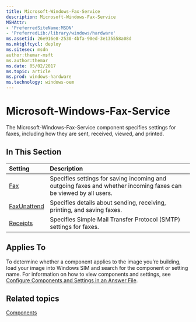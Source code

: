 ```yaml
---
title: Microsoft-Windows-Fax-Service
description: Microsoft-Windows-Fax-Service
MSHAttr:
- 'PreferredSiteName:MSDN'
- 'PreferredLib:/library/windows/hardware'
ms.assetid: 26e916e8-2530-4bfa-90ed-3e135558a08d
ms.mktglfcycl: deploy
ms.sitesec: msdn
author:themar-msft
ms.author:themar
ms.date: 05/02/2017
ms.topic: article
ms.prod: windows-hardware
ms.technology: windows-oem
---
```

# Microsoft-Windows-Fax-Service

The Microsoft-Windows-Fax-Service component specifies settings for faxes, including how they are sent, received, viewed, and printed.

## In This Section

| Setting                 | Description                                                                           |
|:------------------------|:--------------------------------------------------------------------------------------|
| [Fax](microsoft-windows-fax-service-fax.md) | Specifies settings for saving incoming and outgoing faxes and whether incoming faxes can be viewed by all users. |
| [FaxUnattend](microsoft-windows-fax-service-faxunattend.md) | Specifies details about sending, receiving, printing, and saving faxes. |
| [Receipts](microsoft-windows-fax-service-receipts.md) | Specifies Simple Mail Transfer Protocol (SMTP) settings for faxes. |

## Applies To

To determine whether a component applies to the image you’re building, load your image into Windows SIM and search for the component or setting name. For information on how to view components and settings, see [Configure Components and Settings in an Answer File](https://docs.microsoft.com/en-us/windows-hardware/customize/desktop/wsim/configure-components-and-settings-in-an-answer-file).

## Related topics

[Components](components-b-unattend.md)
